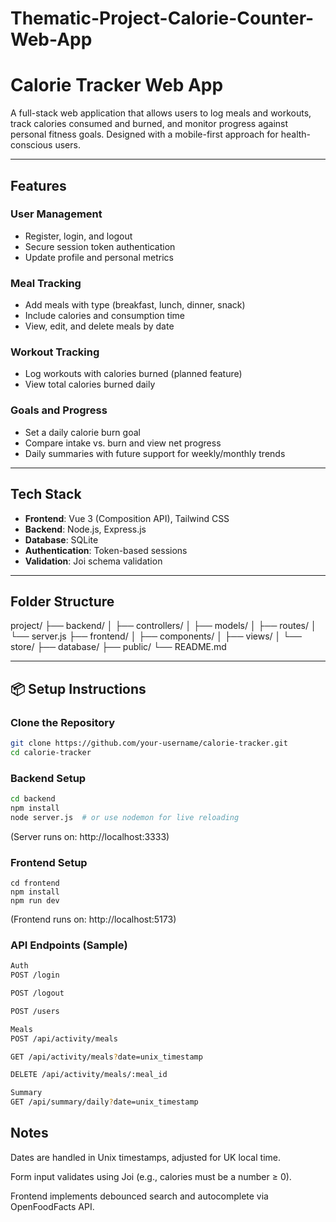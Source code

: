# Thematic-Project-Calorie-Counter-Web-App

# Calorie Tracker Web App

A full-stack web application that allows users to log meals and workouts, track calories consumed and burned, and monitor progress against personal fitness goals. Designed with a mobile-first approach for health-conscious users.

---

## Features

### User Management
- Register, login, and logout
- Secure session token authentication
- Update profile and personal metrics

### Meal Tracking
- Add meals with type (breakfast, lunch, dinner, snack)
- Include calories and consumption time
- View, edit, and delete meals by date

### Workout Tracking
- Log workouts with calories burned (planned feature)
- View total calories burned daily

### Goals and Progress
- Set a daily calorie burn goal
- Compare intake vs. burn and view net progress
- Daily summaries with future support for weekly/monthly trends

---

## Tech Stack

- **Frontend**: Vue 3 (Composition API), Tailwind CSS
- **Backend**: Node.js, Express.js
- **Database**: SQLite
- **Authentication**: Token-based sessions
- **Validation**: Joi schema validation

---

## Folder Structure
project/
├── backend/
│ ├── controllers/
│ ├── models/
│ ├── routes/
│ └── server.js
├── frontend/
│ ├── components/
│ ├── views/
│ └── store/
├── database/
├── public/
└── README.md

---

## 📦 Setup Instructions

### Clone the Repository

```bash
git clone https://github.com/your-username/calorie-tracker.git
cd calorie-tracker
```

### Backend Setup
```bash
cd backend
npm install
node server.js  # or use nodemon for live reloading
```
(Server runs on: http://localhost:3333)

### Frontend Setup
```
cd frontend
npm install
npm run dev
```
(Frontend runs on: http://localhost:5173)

### API Endpoints (Sample)
```bash
Auth
POST /login

POST /logout

POST /users

Meals
POST /api/activity/meals

GET /api/activity/meals?date=unix_timestamp

DELETE /api/activity/meals/:meal_id

Summary
GET /api/summary/daily?date=unix_timestamp
```

## Notes
Dates are handled in Unix timestamps, adjusted for UK local time.

Form input validates using Joi (e.g., calories must be a number ≥ 0).

Frontend implements debounced search and autocomplete via OpenFoodFacts API.


